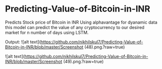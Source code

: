 # Predicting-Value-of-Bitcoin-in-INR
Predicts Stock price of Bitcoin in INR
Using alphavantage for dyanamic data this model can predict the value of any cryptocurrency
to our desired market for n number of days using LSTM.



Output:
![alt text](https://github.com/nikhilskul7/Predicting-Value-of-Bitcoin-in-INR/blob/master/Screenshot (48).png.?raw=true)

![alt text](https://github.com/nikhilskul7/Predicting-Value-of-Bitcoin-in-INR/blob/master/Screenshot (49).png.?raw=true)
